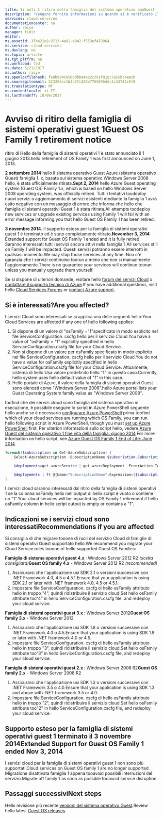 ```yaml
---
title: Si noti 1 ritiro della famiglia del sistema operativo aaaGuest | Documenti Microsoft
description: "Vengono fornite informazioni su quando si è verificato il ritiro della famiglia di sistemi operativi Guest Azure 1 hello e come toodetermine se si è interessati"
services: cloud-services
documentationcenter: na
author: raiye
manager: timlt
editor: 
ms.assetid: 37b422e9-0713-4a81-a942-f553ef478064
ms.service: cloud-services
ms.devlang: na
ms.topic: article
ms.tgt_pltfrm: na
ms.workload: tbd
ms.date: 5/21/2017
ms.author: raiye
ms.openlocfilehash: fa8b904c6560dbbe4982c301f818c7a5cbc4eacb
ms.sourcegitcommit: 523283cc1b3c37c428e77850964dc1c33742c5f0
ms.translationtype: MT
ms.contentlocale: it-IT
ms.lasthandoff: 10/06/2017
---
```

# <a name="guest-os-family-1-retirement-notice"></a><span data-ttu-id="45e71-103">Avviso di ritiro della famiglia di sistemi operativi guest 1</span><span class="sxs-lookup"><span data-stu-id="45e71-103">Guest OS Family 1 retirement notice</span></span>
<span data-ttu-id="45e71-104">ritiro di Hello della famiglia di sistemi operativi 1 è stato annunciato il 1 giugno 2013.</span><span class="sxs-lookup"><span data-stu-id="45e71-104">hello retirement of OS Family 1 was first announced on June 1, 2013.</span></span>

<span data-ttu-id="45e71-105">**2 settembre 2014** hello il sistema operativo Guest Azure (sistema operativo Guest) famiglia 1. x, basata sul sistema operativo Windows Server 2008 hello, è stata ufficialmente ritirata.</span><span class="sxs-lookup"><span data-stu-id="45e71-105">**Sept 2, 2014** hello Azure Guest operating system (Guest OS) Family 1.x, which is based on hello Windows Server 2008 operating system, was officially retired.</span></span> <span data-ttu-id="45e71-106">Tutti i tentativi toodeploy nuovi servizi o aggiornamento di servizi esistenti mediante la famiglia 1 avrà esito negativo con un messaggio di errore che informa che hello che famiglia di sistemi operativi Guest 1 è stata ritirata.</span><span class="sxs-lookup"><span data-stu-id="45e71-106">All attempts toodeploy new services or upgrade existing services using Family 1 will fail with an error message informing you that hello Guest OS Family 1 has been retired.</span></span>

<span data-ttu-id="45e71-107">**3 novembre 2014**. Il supporto esteso per la famiglia di sistemi operativi guest 1 è terminato ed è stato completamente ritirato.</span><span class="sxs-lookup"><span data-stu-id="45e71-107">**November 3, 2014** Extended support for Guest OS Family 1 ended and it is fully retired.</span></span> <span data-ttu-id="45e71-108">Saranno interessati tutti i servizi ancora attivi nella famiglia 1.</span><span class="sxs-lookup"><span data-stu-id="45e71-108">All services still on Family 1 will be impacted.</span></span> <span data-ttu-id="45e71-109">Questi servizi potranno essere interrotti in qualsiasi momento.</span><span class="sxs-lookup"><span data-stu-id="45e71-109">We may stop those services at any time.</span></span> <span data-ttu-id="45e71-110">Non c'è garanzia che i servizi continuino toorun a meno che non si manualmente l'aggiornamento.</span><span class="sxs-lookup"><span data-stu-id="45e71-110">There is no guarantee your services will continue toorun unless you manually upgrade them yourself.</span></span>

<span data-ttu-id="45e71-111">Se si dispone di ulteriori domande, visitare hello [forum dei servizi Cloud](http://social.msdn.microsoft.com/Forums/home?forum=windowsazuredevelopment&filter=alltypes&sort=lastpostdesc) o [contattare il supporto tecnico di Azure](https://azure.microsoft.com/support/options/).</span><span class="sxs-lookup"><span data-stu-id="45e71-111">If you have additional questions, visit hello [Cloud Services Forums](http://social.msdn.microsoft.com/Forums/home?forum=windowsazuredevelopment&filter=alltypes&sort=lastpostdesc) or [contact Azure support](https://azure.microsoft.com/support/options/).</span></span>

## <a name="are-you-affected"></a><span data-ttu-id="45e71-112">Si è interessati?</span><span class="sxs-lookup"><span data-stu-id="45e71-112">Are you affected?</span></span>
<span data-ttu-id="45e71-113">I servizi Cloud sono interessati se si applica una delle seguenti hello:</span><span class="sxs-lookup"><span data-stu-id="45e71-113">Your Cloud Services are affected if any one of hello following applies:</span></span>

1. <span data-ttu-id="45e71-114">Si dispone di un valore di "osFamily ="1"specificato in modo esplicito nel file ServiceConfiguration. cscfg hello per il servizio Cloud.</span><span class="sxs-lookup"><span data-stu-id="45e71-114">You have a value of "osFamily = "1" explicitly specified in hello ServiceConfiguration.cscfg file for your Cloud Service.</span></span>
2. <span data-ttu-id="45e71-115">Non si dispone di un valore per osFamily specificato in modo esplicito nel file ServiceConfiguration. cscfg hello per il servizio Cloud.</span><span class="sxs-lookup"><span data-stu-id="45e71-115">You do not have a value for osFamily explicitly specified in hello ServiceConfiguration.cscfg file for your Cloud Service.</span></span> <span data-ttu-id="45e71-116">Attualmente, sistema di hello Usa valore predefinito hello "1" in questo caso.</span><span class="sxs-lookup"><span data-stu-id="45e71-116">Currently, hello system uses hello default value of "1" in this case.</span></span>
3. <span data-ttu-id="45e71-117">Hello portale di Azure, il valore della famiglia di sistemi operativi Guest sono elencati come "Windows Server 2008".</span><span class="sxs-lookup"><span data-stu-id="45e71-117">hello Azure portal lists your Guest Operating System family value as "Windows Server 2008".</span></span>

<span data-ttu-id="45e71-118">toofind che dei servizi cloud sono famiglia del sistema operativo in esecuzione, è possibile eseguire lo script in Azure PowerShell seguente hello anche se è necessario [configurare Azure PowerShell](/powershell/azureps-cmdlets-docs) prima.</span><span class="sxs-lookup"><span data-stu-id="45e71-118">toofind which of your cloud services are running which OS Family, you can run hello following script in Azure PowerShell, though you must [set up Azure PowerShell](/powershell/azureps-cmdlets-docs) first.</span></span> <span data-ttu-id="45e71-119">Per ulteriori informazioni sullo script hello, vedere [Azure Guest del sistema operativo 1 fine vita della famiglia: giugno 2014](http://blogs.msdn.com/b/ryberry/archive/2014/04/02/azure-guest-os-family-1-end-of-life-june-2014.aspx).</span><span class="sxs-lookup"><span data-stu-id="45e71-119">For more information on hello script, see [Azure Guest OS Family 1 End of Life: June 2014](http://blogs.msdn.com/b/ryberry/archive/2014/04/02/azure-guest-os-family-1-end-of-life-june-2014.aspx).</span></span>

```Powershell
foreach($subscription in Get-AzureSubscription) {
    Select-AzureSubscription -SubscriptionName $subscription.SubscriptionName

    $deployments=get-azureService | get-azureDeployment -ErrorAction Ignore | where {$_.SdkVersion -NE ""}

    $deployments | ft @{Name="SubscriptionName";Expression={$subscription.SubscriptionName}}, ServiceName, SdkVersion, Slot, @{Name="osFamily";Expression={(select-xml -content $_.configuration -xpath "/ns:ServiceConfiguration/@osFamily" -namespace $namespace).node.value }}, osVersion, Status, URL
}
```

<span data-ttu-id="45e71-120">I servizi cloud saranno interessati dal ritiro della famiglia di sistemi operativi 1 se la colonna osFamily hello nell'output di hello script è vuoto o contiene un "1".</span><span class="sxs-lookup"><span data-stu-id="45e71-120">Your cloud services will be impacted by OS Family 1 retirement if hello osFamily column in hello script output is empty or contains a "1".</span></span>

## <a name="recommendations-if-you-are-affected"></a><span data-ttu-id="45e71-121">Indicazioni se i servizi cloud sono interessati</span><span class="sxs-lookup"><span data-stu-id="45e71-121">Recommendations if you are affected</span></span>
<span data-ttu-id="45e71-122">Si consiglia di che migrare tooone di ruoli del servizio Cloud di famiglie di sistemi operativi Guest supportato hello:</span><span class="sxs-lookup"><span data-stu-id="45e71-122">We recommend you migrate your Cloud Service roles tooone of hello supported Guest OS Families:</span></span>

<span data-ttu-id="45e71-123">**Famiglia di sistema operativi guest 4.x** : Windows Server 2012 R2 *(scelta consigliata)*</span><span class="sxs-lookup"><span data-stu-id="45e71-123">**Guest OS family 4.x** - Windows Server 2012 R2 *(recommended)*</span></span>

1. <span data-ttu-id="45e71-124">Assicurarsi che l'applicazione usi SDK 2.1 o versioni successive con .NET Framework 4.0, 4.5 o 4.5.1.</span><span class="sxs-lookup"><span data-stu-id="45e71-124">Ensure that your application is using SDK 2.1 or later with .NET framework 4.0, 4.5 or 4.5.1.</span></span>
2. <span data-ttu-id="45e71-125">Impostare file ServiceConfiguration. cscfg di hello osFamily attributo hello in troppo "4", quindi ridistribuire il servizio cloud.</span><span class="sxs-lookup"><span data-stu-id="45e71-125">Set hello osFamily attribute too“4” in hello ServiceConfiguration.cscfg file, and redeploy your cloud service.</span></span>

<span data-ttu-id="45e71-126">**Famiglia di sistemi operativi guest 3.x** : Windows Server 2012</span><span class="sxs-lookup"><span data-stu-id="45e71-126">**Guest OS family 3.x** - Windows Server 2012</span></span>

1. <span data-ttu-id="45e71-127">Assicurarsi che l'applicazione usi SDK 1.8 o versioni successive con .NET Framework 4.0 o 4.5.</span><span class="sxs-lookup"><span data-stu-id="45e71-127">Ensure that your application is using SDK 1.8 or later with .NET framework 4.0 or 4.5.</span></span>
2. <span data-ttu-id="45e71-128">Impostare file ServiceConfiguration. cscfg di hello osFamily attributo hello in troppo "3", quindi ridistribuire il servizio cloud.</span><span class="sxs-lookup"><span data-stu-id="45e71-128">Set hello osFamily attribute too“3” in hello ServiceConfiguration.cscfg file, and redeploy your cloud service.</span></span>

<span data-ttu-id="45e71-129">**Famiglia di sistemi operativi guest 2.x** : Windows Server 2008 R2</span><span class="sxs-lookup"><span data-stu-id="45e71-129">**Guest OS family 2.x** - Windows Server 2008 R2</span></span>

1. <span data-ttu-id="45e71-130">Assicurarsi che l'applicazione usi SDK 1.3 o versioni successive con .NET Framework 3.5 o 4.0.</span><span class="sxs-lookup"><span data-stu-id="45e71-130">Ensure that your application is using SDK 1.3 and above with .NET framework 3.5 or 4.0.</span></span>
2. <span data-ttu-id="45e71-131">Impostare file ServiceConfiguration. cscfg di hello osFamily attributo hello in troppo "2", quindi ridistribuire il servizio cloud.</span><span class="sxs-lookup"><span data-stu-id="45e71-131">Set hello osFamily attribute too"2" in hello ServiceConfiguration.cscfg file, and redeploy your cloud service.</span></span>

## <a name="extended-support-for-guest-os-family-1-ended-nov-3-2014"></a><span data-ttu-id="45e71-132">Supporto esteso per la famiglia di sistemi operativi guest 1 terminato il 3 novembre 2014</span><span class="sxs-lookup"><span data-stu-id="45e71-132">Extended Support for Guest OS Family 1 ended Nov 3, 2014</span></span>
<span data-ttu-id="45e71-133">I servizi cloud per la famiglia di sistemi operativi guest 1 non sono più supportati.</span><span class="sxs-lookup"><span data-stu-id="45e71-133">Cloud services on Guest OS family 1 are no longer supported.</span></span> <span data-ttu-id="45e71-134">Migrazione disattivata famiglia 1 appena tooavoid possibili interruzioni del servizio.</span><span class="sxs-lookup"><span data-stu-id="45e71-134">Migrate off family 1 as soon as possible tooavoid service disruption.</span></span>  

## <a name="next-steps"></a><span data-ttu-id="45e71-135">Passaggi successivi</span><span class="sxs-lookup"><span data-stu-id="45e71-135">Next steps</span></span>
<span data-ttu-id="45e71-136">Hello revisione più recente [versioni del sistema operativo Guest](cloud-services-guestos-update-matrix.md).</span><span class="sxs-lookup"><span data-stu-id="45e71-136">Review hello latest [Guest OS releases](cloud-services-guestos-update-matrix.md).</span></span>
